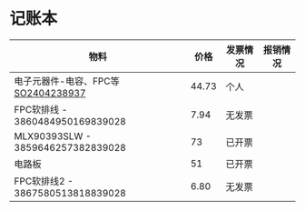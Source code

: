 # 记账本

| 物料                                                         | 价格  | 发票情况 | 报销情况 |
| ------------------------------------------------------------ | ----- | -------- | -------- |
| 电子元器件-电容、FPC等 [SO2404238937](https://order.szlcsc.com/member/order/details.html?uuid=AED9E0525889BF0F409B128CC7AA01DF) | 44.73 | 个人     |          |
| FPC软排线 - 3860484950169839028                              | 7.94  | 无发票   |          |
| MLX90393SLW - 3859646257382839028                            | 73    | 已开票   |          |
| 电路板                                                       | 51    | 已开票   |          |
| FPC软排线2 - 3867580513818839028                             | 6.80  | 无发票   |          |

